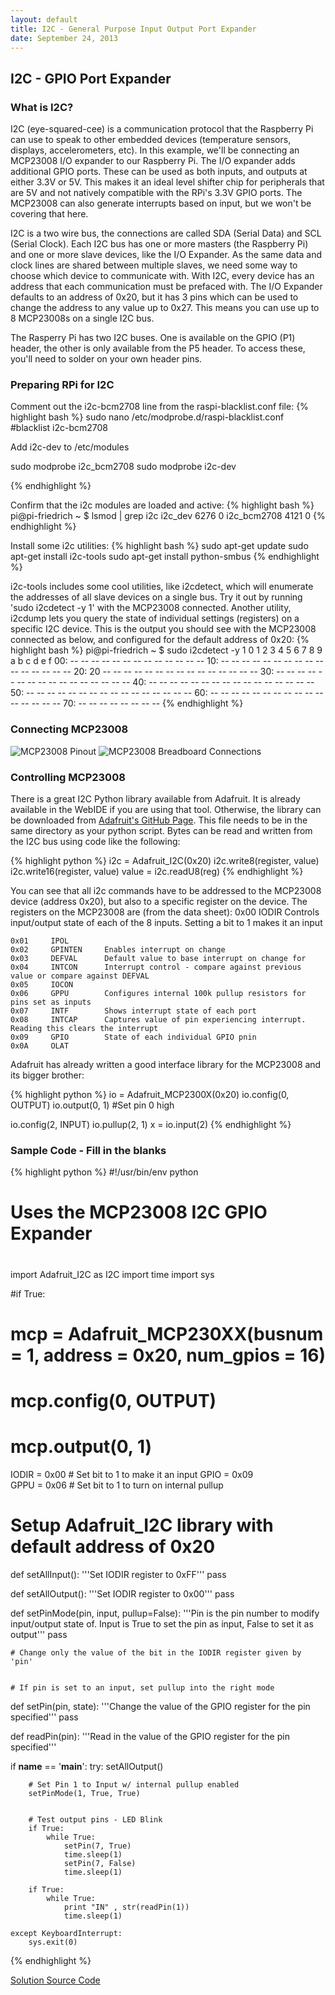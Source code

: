 ```yaml
---
layout: default
title: I2C - General Purpose Input Output Port Expander
date: September 24, 2013
---
```


## I2C - GPIO Port Expander

### What is I2C?

I2C (eye-squared-cee) is a communication protocol that the Raspberry Pi can use to speak to other embedded devices (temperature sensors, displays, accelerometers, etc). In this example, we'll be connecting an MCP23008 I/O expander to our Raspberry Pi. The I/O expander adds additional GPIO ports. These can be used as both inputs, and outputs at either 3.3V or 5V. This makes it an ideal level shifter chip for peripherals that are 5V and not natively compatible with the RPi's 3.3V GPIO ports. The MCP23008 can also generate interrupts based on input, but we won't be covering that here.

I2C is a two wire bus, the connections are called SDA (Serial Data) and SCL (Serial Clock). Each I2C bus has one or more masters (the Raspberry Pi) and one or more slave devices, like the I/O Expander. As the same data and clock lines are shared between multiple slaves, we need some way to choose which device to communicate with. With I2C, every device has an address that each communication must be prefaced with. The I/O Expander defaults to an address of 0x20, but it has 3 pins which can be used to change the address to any value up to 0x27. This means you can use up to 8 MCP23008s on a single I2C bus.

The Rasperry Pi has two I2C buses. One is available on the GPIO (P1) header, the other is only available from the P5 header. To access these, you'll need to solder on your own header pins.

### Preparing RPi for I2C
Comment out the i2c-bcm2708 line from the raspi-blacklist.conf file:
{% highlight bash %}
  sudo nano /etc/modprobe.d/raspi-blacklist.conf 
#blacklist i2c-bcm2708 


Add i2c-dev to /etc/modules

sudo modprobe i2c_bcm2708
sudo modprobe i2c-dev 

{% endhighlight %}

Confirm that the i2c modules are loaded and active:
{% highlight bash %}
pi@pi-friedrich ~ $ lsmod  | grep i2c
i2c_dev                 6276  0
i2c_bcm2708             4121  0
{% endhighlight %}

Install some i2c utilities:
{% highlight bash %}
sudo apt-get update
sudo apt-get install i2c-tools
sudo apt-get install python-smbus
{% endhighlight %}

i2c-tools includes some cool utilities, like i2cdetect, which will enumerate the addresses of all slave devices on a single bus. Try it out by running 'sudo i2cdetect -y 1' with the MCP23008 connected. Another utility, i2cdump lets you query the state of individual settings (registers) on a specific I2C device. This is the output you should see with the MCP23008 connected as below, and configured for the default address of 0x20:
{% highlight bash %}
pi@pi-friedrich ~ $ sudo i2cdetect -y 1
     0  1  2  3  4  5  6  7  8  9  a  b  c  d  e  f
00:          -- -- -- -- -- -- -- -- -- -- -- -- --
10: -- -- -- -- -- -- -- -- -- -- -- -- -- -- -- --
20: 20 -- -- -- -- -- -- -- -- -- -- -- -- -- -- --
30: -- -- -- -- -- -- -- -- -- -- -- -- -- -- -- --
40: -- -- -- -- -- -- -- -- -- -- -- -- -- -- -- --
50: -- -- -- -- -- -- -- -- -- -- -- -- -- -- -- --
60: -- -- -- -- -- -- -- -- -- -- -- -- -- -- -- --
70: -- -- -- -- -- -- -- --
{% endhighlight %}

### Connecting MCP23008
![MCP23008 Pinout](https://dl.dropboxusercontent.com/u/1733921/Raspberry%20Pi/MCP23008-Pinout.png)
![MCP23008 Breadboard Connections](https://dl.dropboxusercontent.com/u/1733921/Raspberry%20Pi/MCP23008%20I2C_bb.png)


### Controlling MCP23008

There is a great I2C Python library available from Adafruit. It is already available in the WebIDE if you are using that tool. Otherwise, the library can be downloaded from [Adafruit's GitHub Page](https://raw.github.com/adafruit/Adafruit-Raspberry-Pi-Python-Code/master/Adafruit_I2C/Adafruit_I2C.py). This file needs to be in the same directory as your python script. Bytes can be read and written from the I2C bus using code like the following:

{% highlight python %}
i2c = Adafruit_I2C(0x20)
i2c.write8(register, value)
i2c.write16(register, value)
value = i2c.readU8(reg)
{% endhighlight %}

You can see that all i2c commands have to be addressed to the MCP23008 device (address 0x20), but also to a specific register on the device. The registers on the MCP23008 are (from the data sheet):
0x00     IODIR       Controls input/output state of each of the 8 inputs. Setting a bit to 1 makes it an input

    0x01     IPOL
    0x02     GPINTEN     Enables interrupt on change
    0x03     DEFVAL      Default value to base interrupt on change for
    0x04     INTCON      Interrupt control - compare against previous value or compare against DEFVAL
    0x05     IOCON
    0x06     GPPU        Configures internal 100k pullup resistors for pins set as inputs
    0x07     INTF        Shows interrupt state of each port 
    0x08     INTCAP      Captures value of pin experiencing interrupt. Reading this clears the interrupt
    0x09     GPIO        State of each individual GPIO pnin
    0x0A     OLAT

Adafruit has already written a good interface library for the MCP23008 and its bigger brother:

{% highlight python %}
io = Adafruit_MCP2300X(0x20)
io.config(0, OUTPUT)
io.output(0, 1) #Set pin 0 high

io.config(2, INPUT)
io.pullup(2, 1)
x = io.input(2)
{% endhighlight %}


### Sample Code - Fill in the blanks

{% highlight python %}
#!/usr/bin/env python
#
# Uses the MCP23008 I2C GPIO Expander 
#
#

import Adafruit_I2C as I2C
import time
import sys

#if True:
#    mcp = Adafruit_MCP230XX(busnum = 1, address = 0x20, num_gpios = 16)
#    mcp.config(0, OUTPUT)
#    mcp.output(0, 1)

IODIR = 0x00 # Set bit to 1 to make it an input
GPIO = 0x09  
GPPU = 0x06 # Set bit to 1 to turn on internal pullup

# Setup Adafruit_I2C library with default address of 0x20


def setAllInput():
    '''Set IODIR register to 0xFF'''
    pass
    
def setAllOutput():
    '''Set IODIR register to 0x00'''
    pass
    
def setPinMode(pin, input, pullup=False):
    '''Pin is the pin number to modify input/output state of.
       Input is True to set the pin as input, False to set it as output'''
    pass
    
    # Change only the value of the bit in the IODIR register given by 'pin'


    # If pin is set to an input, set pullup into the right mode 

def setPin(pin, state):
    '''Change the value of the GPIO register for the pin specified'''
    pass

def readPin(pin): 
    '''Read in the value of the GPIO register for the pin specified'''

if __name__ == '__main__':
    try:
        setAllOutput()
        
        # Set Pin 1 to Input w/ internal pullup enabled
        setPinMode(1, True, True)
        

        # Test output pins - LED Blink
        if True:
            while True:
                setPin(7, True)
                time.sleep(1)
                setPin(7, False)
                time.sleep(1)
      
        if True:
            while True:
                print "IN" , str(readPin(1))
                time.sleep(1)
    
    except KeyboardInterrupt:
        sys.exit(0)

{% endhighlight %}

[Solution Source Code](https://github.com/raspberrypi-aa/raspberrypi-aa/blob/master/i2c_mcp23008_test.py)
